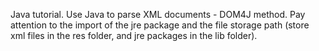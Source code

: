 Java tutorial. Use Java to parse XML documents - DOM4J method. Pay attention to the import of the jre package and the file storage path (store xml files in the res folder, and jre packages in the lib folder).